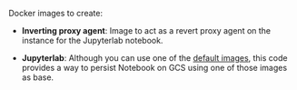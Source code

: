 Docker images to create:

- **Inverting proxy agent**: Image to act as a revert proxy agent on the instance for the Jupyterlab notebook.

- **Jupyterlab**: Although you can use one of the [default images](https://cloud.google.com/ai-platform/deep-learning-containers/docs/choosing-container#choose_a_container_image_type), this code provides a way to persist Notebook on GCS using one of those images as base.